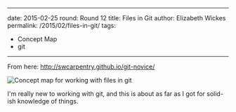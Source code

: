 ----
date: 2015-02-25
round: Round 12
title: Files in Git
author: Elizabeth Wickes
permalink: /2015/02/files-in-git/
tags:
  - Concept Map
  - git
----
From here: <http://swcarpentry.github.io/git-novice/>

![Concept map for working with files in git](http://i.imgur.com/nipIncW.jpg)

I'm really new to working with git, and this is about as far as I got for solid-ish knowledge of things.
